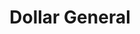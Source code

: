 ---
title: "Dollar General"
url: /ardmore/dollar-general-lake-murray-drive-east/
shop: variety store
---